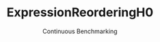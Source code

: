 ---
layout: docu
title: ExpressionReorderingH0
subtitle: Continuous Benchmarking
selected: Expression_Reordering
expanded: Benchmarking
benchmark: /individual_results/ExpressionReorderingH0.html
---